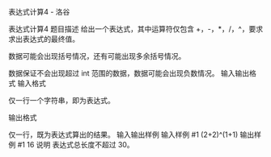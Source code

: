 



表达式计算4 - 洛谷














表达式计算4
题目描述
给出一个表达式，其中运算符仅包含 +，-，*，/，^，要求求出表达式的最终值。

数据可能会出现括号情况，还有可能出现多余括号情况。

数据保证不会出现超过 int 范围的数据，数据可能会出现负数情况。
输入输出格式
输入格式

仅一行一个字符串，即为表达式。

输出格式

仅一行，既为表达式算出的结果。
输入输出样例
输入样例 #1
(2+2)^(1+1)
输出样例 #1
16
说明
表达式总长度不超过 $30$。







